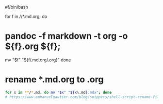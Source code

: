 #!/bin/bash

for f in */*/*.md.org; do
  # pandoc -f markdown -t org -o ${f}.org ${f};
  mv "$f" "${f/.md.org/.org}"
done
# rename *.md.org to .org

```sh
for x in **/*.md; do mv "$x" "${x%.md}.mdx"; done
# https://www.emmanuelgautier.com/blog/snippets/shell-script-rename-file-extensions
```
